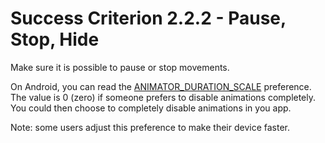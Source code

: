 # Success Criterion 2.2.2 - Pause, Stop, Hide

Make sure it is possible to pause or stop movements.

On Android, you can read the [ANIMATOR_DURATION_SCALE](https://developer.android.com/reference/android/provider/Settings.Global#ANIMATOR_DURATION_SCALE) preference. The value is 0 (zero) if someone prefers to disable animations completely. You could then choose to completely disable animations in you app.

Note: some users adjust this preference to make their device faster.
